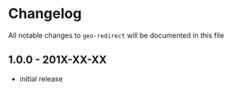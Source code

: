 # Changelog

All notable changes to `geo-redirect` will be documented in this file

## 1.0.0 - 201X-XX-XX

- initial release
